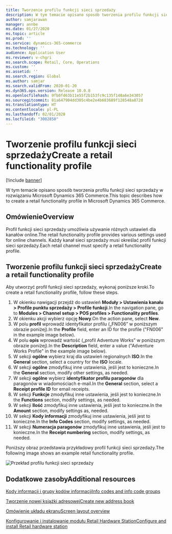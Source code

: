 ```yaml
---
title: Tworzenie profilu funkcji sieci sprzedaży
description: W tym temacie opisano sposób tworzenia profilu funkcji sieci sprzedaży w rozwiązaniu Microsoft Dynamics 365 Commerce.
author: samjarawan
manager: annbe
ms.date: 01/27/2020
ms.topic: article
ms.prod: ''
ms.service: dynamics-365-commerce
ms.technology: ''
audience: Application User
ms.reviewer: v-chgri
ms.search.scope: Retail, Core, Operations
ms.custom: ''
ms.assetid: ''
ms.search.region: Global
ms.author: samjar
ms.search.validFrom: 2020-01-20
ms.dyn365.ops.version: Release 10.0.8
ms.openlocfilehash: 9fb0fd63b11e55f2b153fc9c135f148a6e343057
ms.sourcegitcommit: 81a647904dd305c4be2e4b683689f128548a872d
ms.translationtype: HT
ms.contentlocale: pl-PL
ms.lasthandoff: 02/01/2020
ms.locfileid: "3002850"
---
```

# <a name="create-a-retail-functionality-profile"></a><span data-ttu-id="75b11-103">Tworzenie profilu funkcji sieci sprzedaży</span><span class="sxs-lookup"><span data-stu-id="75b11-103">Create a retail functionality profile</span></span>


[!include [banner](includes/banner.md)]

<span data-ttu-id="75b11-104">W tym temacie opisano sposób tworzenia profilu funkcji sieci sprzedaży w rozwiązaniu Microsoft Dynamics 365 Commerce.</span><span class="sxs-lookup"><span data-stu-id="75b11-104">This topic describes how to create a retail functionality profile in Microsoft Dynamics 365 Commerce.</span></span>

## <a name="overview"></a><span data-ttu-id="75b11-105">Omówienie</span><span class="sxs-lookup"><span data-stu-id="75b11-105">Overview</span></span>

<span data-ttu-id="75b11-106">Profil funkcji sieci sprzedaży umożliwia używanie różnych ustawień dla kanałów online.</span><span class="sxs-lookup"><span data-stu-id="75b11-106">The retail functionality profile provides various settings used for online channels.</span></span> <span data-ttu-id="75b11-107">Każdy kanał sieci sprzedaży musi określać profil funkcji sieci sprzedaży.</span><span class="sxs-lookup"><span data-stu-id="75b11-107">Each retail channel must specify a retail functionality profile.</span></span>

## <a name="create-a-retail-functionality-profile"></a><span data-ttu-id="75b11-108">Tworzenie profilu funkcji sieci sprzedaży</span><span class="sxs-lookup"><span data-stu-id="75b11-108">Create a retail functionality profile</span></span>

<span data-ttu-id="75b11-109">Aby utworzyć profil funkcji sieci sprzedaży, wykonaj poniższe kroki.</span><span class="sxs-lookup"><span data-stu-id="75b11-109">To create a retail functionality profile, follow these steps.</span></span>

1. <span data-ttu-id="75b11-110">W okienku nawigacji przejdź do ustawień **Moduły \> Ustawienia kanału \> Profile punktu sprzedaży \> Profile funkcji**.</span><span class="sxs-lookup"><span data-stu-id="75b11-110">In the navigation pane, go to **Modules \> Channel setup \> POS profiles \> Functionality profiles**.</span></span>
1. <span data-ttu-id="75b11-111">W okienku akcji wybierz opcję **Nowy**.</span><span class="sxs-lookup"><span data-stu-id="75b11-111">On the action pane, select **New**.</span></span>
1. <span data-ttu-id="75b11-112">W polu **profil** wprowadź identyfikator profilu („FN006” w poniższym obrazie poniżej).</span><span class="sxs-lookup"><span data-stu-id="75b11-112">In the **Profile** field, enter an ID for the profile ("FN006" in the example image below).</span></span>
1. <span data-ttu-id="75b11-113">W polu **opis** wprowadź wartość („profil Adventure Works” w poniższym obrazie poniżej).</span><span class="sxs-lookup"><span data-stu-id="75b11-113">In the **Description** field, enter a value ("Adventure Works Profile" in the example image below).</span></span>
1. <span data-ttu-id="75b11-114">W sekcji **ogólne** wybierz kraj dla ustawień regionalnych **ISO**.</span><span class="sxs-lookup"><span data-stu-id="75b11-114">In the **General** section, select a country for the **ISO** locale.</span></span>
1. <span data-ttu-id="75b11-115">W sekcji **ogólne** zmodyfikuj inne ustawienia, jeśli jest to konieczne.</span><span class="sxs-lookup"><span data-stu-id="75b11-115">In the **General** section, modify other settings, as needed.</span></span>
1. <span data-ttu-id="75b11-116">W sekcji **ogólne** wybierz **identyfikator profilu paragonów** dla paragonów w wiadomościach e-mail.</span><span class="sxs-lookup"><span data-stu-id="75b11-116">In the **General** section, select a **Receipt profile ID** for email receipts.</span></span>
1. <span data-ttu-id="75b11-117">W sekcji **Funkcje** zmodyfikuj inne ustawienia, jeśli jest to konieczne.</span><span class="sxs-lookup"><span data-stu-id="75b11-117">In the **Functions** section, modify settings, as needed.</span></span>
1. <span data-ttu-id="75b11-118">W sekcji **Ilość** zmodyfikuj inne ustawienia, jeśli jest to konieczne.</span><span class="sxs-lookup"><span data-stu-id="75b11-118">In the **Amount** section, modify settings as, needed.</span></span>
1. <span data-ttu-id="75b11-119">W sekcji **Kody informacji** zmodyfikuj inne ustawienia, jeśli jest to konieczne.</span><span class="sxs-lookup"><span data-stu-id="75b11-119">In the **Info Codes** section, modify settings, as needed.</span></span>
1. <span data-ttu-id="75b11-120">W sekcji **Numeracja paragonów** zmodyfikuj inne ustawienia, jeśli jest to konieczne.</span><span class="sxs-lookup"><span data-stu-id="75b11-120">In the **Receipt numbering** section, modify settings, as needed.</span></span> 
  
<span data-ttu-id="75b11-121">Poniższy obraz przedstawia przykładowy profil funkcji sieci sprzedaży.</span><span class="sxs-lookup"><span data-stu-id="75b11-121">The following image shows an example retail functionality profile.</span></span>
  
![Przekład profilu funkcji sieci sprzedaży](media/retail-functionality-profile.png)

## <a name="additional-resources"></a><span data-ttu-id="75b11-123">Dodatkowe zasoby</span><span class="sxs-lookup"><span data-stu-id="75b11-123">Additional resources</span></span>

[<span data-ttu-id="75b11-124">Kody informacji i grupy kodów informacji</span><span class="sxs-lookup"><span data-stu-id="75b11-124">Info codes and info code groups</span></span>](info-codes-retail.md)           

[<span data-ttu-id="75b11-125">Tworzenie nowej książki adresowej</span><span class="sxs-lookup"><span data-stu-id="75b11-125">Create new address book</span></span>](new-address-book.md) 

[<span data-ttu-id="75b11-126">Omówienie układu ekranu</span><span class="sxs-lookup"><span data-stu-id="75b11-126">Screen layout overview</span></span>](pos-screen-layouts.md)       

[<span data-ttu-id="75b11-127">Konfigurowanie i instalowanie modułu Retail Hardware Station</span><span class="sxs-lookup"><span data-stu-id="75b11-127">Configure and install Retail hardware station</span></span>](retail-hardware-station-configuration-installation.md) 
